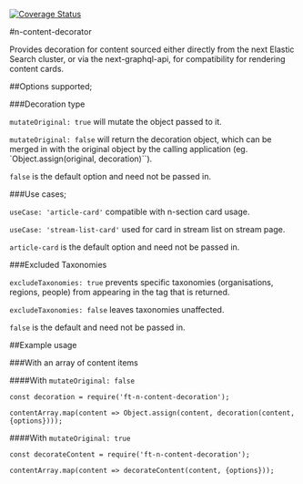 [![Coverage Status](https://coveralls.io/repos/github/Financial-Times/n-content-decorator/badge.svg?branch=master)](https://coveralls.io/github/Financial-Times/n-content-decorator?branch=master)

#n-content-decorator

Provides decoration for content sourced either directly from the next Elastic Search cluster, or via the next-graphql-api, for compatibility for rendering content cards.

##Options supported;

###Decoration type

`mutateOriginal: true` will mutate the object passed to it.

`mutateOriginal: false` will return the decoration object, which can be merged in with the original object by the calling application (eg. `Object.assign(original, decoration)``).

`false` is the default option and need not be passed in.

###Use cases;

`useCase: 'article-card'` compatible with n-section card usage.

`useCase: 'stream-list-card'` used for card in stream list on stream page.

`article-card` is the default option and need not be passed in.

###Excluded Taxonomies

`excludeTaxonomies: true` prevents specific taxonomies (organisations, regions, people) from appearing in the tag that is returned.

`excludeTaxonomies: false` leaves taxonomies unaffected.

`false` is the default and need not be passed in.

##Example usage

###With an array of content items

####With `mutateOriginal: false`

```
const decoration = require('ft-n-content-decoration');

contentArray.map(content => Object.assign(content, decoration(content, {options})));

```

####With `mutateOriginal: true`

```
const decorateContent = require('ft-n-content-decoration');

contentArray.map(content => decorateContent(content, {options}));

```
